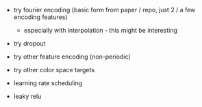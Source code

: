 - try fourier encoding (basic form from paper / repo, just 2 / a few encoding features)
	- especially with interpolation - this might be interesting

- try dropout
- try other feature encoding (non-periodic)
- try other color space targets

- learning rate scheduling
- leaky relu
